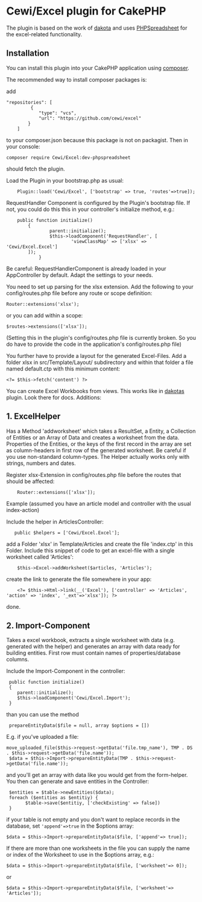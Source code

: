 # Cewi/Excel plugin for CakePHP 

The plugin is based on the work of [dakota](https://github.com/dakota/CakeExcel) and uses [PHPSpreadsheet](https://github.com/PHPOffice/PHPSpreadsheet) for the excel-related functionality. 

## Installation

You can install this plugin into your CakePHP application using [composer](http://getcomposer.org).

The recommended way to install composer packages is:

add 

    "repositories": [
             {
                "type": "vcs",
                "url": "https://github.com/cewi/excel"
            }
        ] 
        
 to your composer.json because this package is not on packagist. Then in your console:

```
composer require Cewi/Excel:dev-phpspreadsheet
```

should fetch the plugin. 

Load the Plugin in your bootstrap.php as usual:

```
	Plugin::load('Cewi/Excel', ['bootstrap' => true, 'routes'=>true]);
```

RequestHandler Component is configured by the Plugin's bootstrap file. If not, you could do this this in your controller's initialize method, e.g.:

```
	public function initialize()
		{
        		parent::initialize();
        		$this->loadComponent('RequestHandler', [
            			'viewClassMap' => ['xlsx' => 'Cewi/Excel.Excel']
        ]);
        	}
```
Be careful: RequestHandlerComponent is already loaded in your AppController by default. Adapt the settings to your needs.


You need to set up parsing for the xlsx extension. Add the following to your config/routes.php file before any route or scope definition:

```
Router::extensions('xlsx');
```
or you can add within a scope:

```
$routes->extensions(['xlsx']);
```
(Setting this in the plugin's config/routes.php file is currently broken. So you do have to provide the code in the application's config/routes.php file)


You further have to provide a layout for the generated Excel-Files. Add a folder xlsx in src/Template/Layout/ subdirectory and within that folder a file named default.ctp with this minimum content:
```  
<?= $this->fetch('content') ?>
```  

You can create Excel Workbooks from views. This works like in [dakotas](https://github.com/dakota/CakeExcel) plugin. Look there for docs. Additions:

## 1. ExcelHelper
Has a Method 'addworksheet' which takes a ResultSet, a Entity, a Collection of Entities or an Array of Data and creates a worksheet from the data. Properties of the Entities, or the keys of the first record in the array are set as column-headers in first row of the generated worksheet. Be careful if you use non-standard column-types. The Helper actually works only with strings, numbers and dates. 

Register xlsx-Extension in config/routes.php file before the routes that should be affected:

```
    Router::extensions(['xlsx']);
```

Example (assumed you have an article model and controller with the usual index-action) 

Include the helper in ArticlesController:

```
   public $helpers = ['Cewi/Excel.Excel'];
```

add a Folder 'xlsx' in Template/Articles and create the file 'index.ctp' in this Folder. Include this snippet of code to get an excel-file with a single worksheet called 
'Articles':    
    
```    
    $this->Excel->addWorksheet($articles, 'Articles');
```    
    
create the link to generate the file somewhere in your app: 

```
    <?= $this->Html->link(__('Excel'), ['controller' => 'Articles', 'action' => 'index', '_ext'=>'xlsx']); ?>
```

done.

## 2. Import-Component

Takes a excel workbook, extracts a single worksheet with data (e.g. generated with the helper) and generates an array with data ready for building entities. First row must contain names of properties/database columns.

Include the Import-Component in the controller:

     public function initialize()
     {
        parent::initialize();
        $this->loadComponent('Cewi/Excel.Import');
     }    

than you can use the method

     prepareEntityData($file = null, array $options = [])
     
E.g. if you've uploaded a file:

	move_uploaded_file($this->request->getData('file.tmp_name'), TMP . DS . $this->request->getData('file.name'));
     $data = $this->Import->prepareEntityData(TMP . $this->request->getData('file.name'));

and you'll get an array with data like you would get from the form-helper. You then can generate and save entities in the Controller:

     $entities = $table->newEntities($data);
     foreach ($entities as $entitiy) {
           $table->save($entitiy, ['checkExisting' => false])
     }

if your table is not empty and you don't want to replace records in the database, set `'append'=>true` in the $options array:

    $data = $this->Import->prepareEntityData($file, ['append'=> true]);

If there are more than one worksheets in the file you can supply the name or index of the Worksheet to use in the $options array, e.g.: 
 
	$data = $this->Import->prepareEntityData($file, ['worksheet'=> 0]);
	
or
	
	$data = $this->Import->prepareEntityData($file, ['worksheet'=> 'Articles']);

